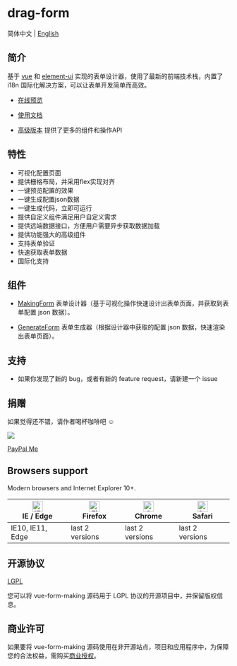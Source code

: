 # drag-form

简体中文 | [English](./README.md)

## 简介

基于 [vue](https://github.com/vuejs/vue) 和 [element-ui](https://github.com/ElemeFE/element) 实现的表单设计器，使用了最新的前端技术栈，内置了 i18n 国际化解决方案，可以让表单开发简单而高效。

- [在线预览](http://form.xiaoyaoji.cn/basic-version)

- [使用文档](http://docs.form.xiaoyaoji.cn)

- [高级版本](http://form.xiaoyaoji.cn) 提供了更多的组件和操作API

## 特性

* 可视化配置页面
* 提供栅格布局，并采用flex实现对齐
* 一键预览配置的效果
* 一键生成配置json数据
* 一键生成代码，立即可运行
* 提供自定义组件满足用户自定义需求
* 提供远端数据接口，方便用户需要异步获取数据加载
* 提供功能强大的高级组件
* 支持表单验证
* 快速获取表单数据
* 国际化支持

## 组件

- [MakingForm](http://docs.form.xiaoyaoji.cn/zh/guide/making-form.html) 表单设计器（基于可视化操作快速设计出表单页面，并获取到表单配置 json 数据）。

- [GenerateForm](http://docs.form.xiaoyaoji.cn/zh/guide/generate-form.html) 表单生成器（根据设计器中获取的配置 json 数据，快速渲染出表单页面）。

## 支持

* 如果你发现了新的 bug，或者有新的 feature request，请新建一个 issue

## 捐赠 

如果觉得还不错，请作者喝杯咖啡吧 ☺

![](http://docs.form.xiaoyaoji.cn/donation.jpeg)

[PayPal Me](https://paypal.me/gavinzhulei)

## Browsers support

Modern browsers and Internet Explorer 10+.

| [<img src="https://raw.githubusercontent.com/alrra/browser-logos/master/src/edge/edge_48x48.png" alt="IE / Edge" width="24px" height="24px" />](https://godban.github.io/browsers-support-badges/)</br>IE / Edge | [<img src="https://raw.githubusercontent.com/alrra/browser-logos/master/src/firefox/firefox_48x48.png" alt="Firefox" width="24px" height="24px" />](https://godban.github.io/browsers-support-badges/)</br>Firefox | [<img src="https://raw.githubusercontent.com/alrra/browser-logos/master/src/chrome/chrome_48x48.png" alt="Chrome" width="24px" height="24px" />](https://godban.github.io/browsers-support-badges/)</br>Chrome | [<img src="https://raw.githubusercontent.com/alrra/browser-logos/master/src/safari/safari_48x48.png" alt="Safari" width="24px" height="24px" />](https://godban.github.io/browsers-support-badges/)</br>Safari |
| --------- | --------- | --------- | --------- |
| IE10, IE11, Edge| last 2 versions| last 2 versions| last 2 versions

## 开源协议

[LGPL](https://opensource.org/licenses/LGPL-3.0)

您可以将 vue-form-making 源码用于 LGPL 协议的开源项目中，并保留版权信息。

## 商业许可

如果要将 vue-form-making 源码使用在非开源站点，项目和应用程序中，为保障您的合法权益，需购买[商业授权](http://form.xiaoyaoji.cn/pricing)。
